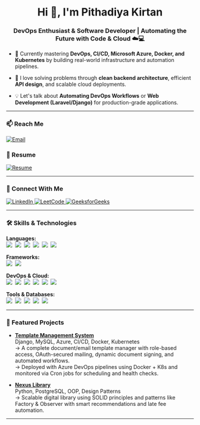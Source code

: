 <h1 align="center">Hi 👋, I'm Pithadiya Kirtan</h1>
<h3 align="center">DevOps Enthusiast & Software Developer | Automating the Future with Code & Cloud ☁️💻</h3>

- 🔧 Currently mastering **DevOps, CI/CD, Microsoft Azure, Docker, and Kubernetes** by building real-world infrastructure and automation pipelines.

- 🧠 I love solving problems through **clean backend architecture**, efficient **API design**, and scalable cloud deployments.

- 💡 Let's talk about **Automating DevOps Workflows** or **Web Development (Laravel/Django)** for production-grade applications.

---

<h3 align="left">📫 Reach Me</h3>
<p align="left">
  <a href="mailto:pithadiyakirtan08@gmail.com" target="blank">
    <img src="https://img.shields.io/badge/-Email-D14836?style=for-the-badge&logo=gmail&logoColor=white" alt="Email">
  </a>
</p>

<h3 align="left">📄 Resume</h3>
<p align="left">
  <a href="https://drive.google.com/file/d/1ckg_-5vIDgyWw6CbFUZy79tehTz9rKwa/view?usp=sharing" target="blank">
    <img src="https://img.shields.io/badge/-Resume-4285F4?style=for-the-badge&logo=google-drive&logoColor=white" alt="Resume">
  </a>
</p>

---

<h3 align="left">🔗 Connect With Me</h3>
<p align="left">
  <a href="https://linkedin.com/in/kirtan-pithadiya" target="blank">
    <img src="https://img.shields.io/badge/-LinkedIn-0A66C2?style=for-the-badge&logo=linkedin&logoColor=white" alt="LinkedIn">
  </a>
  <a href="https://www.leetcode.com/kirtan_2408" target="blank">
    <img src="https://img.shields.io/badge/-LeetCode-FFA116?style=for-the-badge&logo=leetcode&logoColor=white" alt="LeetCode">
  </a>
  <a href="https://auth.geeksforgeeks.org/user/pithadiyamhtt/profile" target="blank">
    <img src="https://img.shields.io/badge/-GeeksforGeeks-008000?style=for-the-badge&logo=geeksforgeeks&logoColor=white" alt="GeeksforGeeks">
  </a>
</p>

---

<h3 align="left">🛠️ Skills & Technologies</h3>

<p align="left">
  <strong>Languages:</strong><br>
  <img src="https://img.shields.io/badge/-Python-05122A?style=flat&logo=python">&nbsp;
  <img src="https://img.shields.io/badge/-PHP-05122A?style=flat&logo=php">&nbsp;
  <img src="https://img.shields.io/badge/-JavaScript-05122A?style=flat&logo=javascript">&nbsp;
  <img src="https://img.shields.io/badge/-C-05122A?style=flat&logo=c">&nbsp;
  <img src="https://img.shields.io/badge/-HTML5-05122A?style=flat&logo=html5">&nbsp;
  <img src="https://img.shields.io/badge/-CSS3-05122A?style=flat&logo=css3">
</p>

<p align="left">
  <strong>Frameworks:</strong><br>
  <img src="https://img.shields.io/badge/-Laravel-05122A?style=flat&logo=laravel">&nbsp;
  <img src="https://img.shields.io/badge/-Django-05122A?style=flat&logo=django">
</p>

<p align="left">
  <strong>DevOps & Cloud:</strong><br>
  <img src="https://img.shields.io/badge/-Microsoft Azure-05122A?style=flat&logo=microsoftazure">&nbsp;
  <img src="https://img.shields.io/badge/-AWS-05122A?style=flat&logo=microsoftazure">&nbsp;
  <img src="https://img.shields.io/badge/-Azure DevOps-05122A?style=flat&logo=azuredevops">&nbsp;
  <img src="https://img.shields.io/badge/-Docker-05122A?style=flat&logo=docker">&nbsp;
  <img src="https://img.shields.io/badge/-Kubernetes-05122A?style=flat&logo=kubernetes">&nbsp;
  <img src="https://img.shields.io/badge/-Linux-05122A?style=flat&logo=linux">
</p>

<p align="left">
  <strong>Tools & Databases:</strong><br>
  <img src="https://img.shields.io/badge/-Git-05122A?style=flat&logo=git">&nbsp;
  <img src="https://img.shields.io/badge/-GitHub-05122A?style=flat&logo=github">&nbsp;
  <img src="https://img.shields.io/badge/-Postman-05122A?style=flat&logo=postman">&nbsp;
  <img src="https://img.shields.io/badge/-MySQL-05122A?style=flat&logo=mysql">&nbsp;
  <img src="https://img.shields.io/badge/-PostgreSQL-05122A?style=flat&logo=postgresql">
</p>

---

<h3 align="left">📌 Featured Projects</h3>

- **[Template Management System](https://github.com/Kirtan24/templates.io)**  
  Django, MySQL, Azure, CI/CD, Docker, Kubernetes  
  → A complete document/email template manager with role-based access, OAuth-secured mailing, dynamic document signing, and automated workflows.  
  → Deployed with Azure DevOps pipelines using Docker + K8s and monitored via Cron jobs for scheduling and health checks.

- **[Nexus Library](https://github.com/Kirtan24/nexus_library)**  
  Python, PostgreSQL, OOP, Design Patterns  
  → Scalable digital library using SOLID principles and patterns like Factory & Observer with smart recommendations and late fee automation.
  
---
